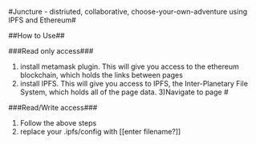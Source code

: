 #Juncture - distriuted, collaborative, choose-your-own-adventure using IPFS and Ethereum#

##How to Use##

###Read only access###
1) install metamask plugin. This will give you access to the ethereum blockchain, which holds the links between pages
2) install IPFS. This will give you access to IPFS, the Inter-Planetary File System, which holds all of the page data.
3)Navigate to page #

###Read/Write access###
1) Follow the above steps
2) replace your .ipfs/config with [[enter filename?]]


